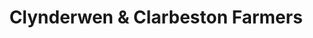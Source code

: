 ---
title: "Clynderwen & Clarbeston Farmers"
url: /clynderwen/clynderwen-and-clarbeston-farmers/
shop: agrarian
---